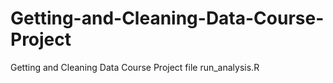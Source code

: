 # Getting-and-Cleaning-Data-Course-Project
Getting and Cleaning Data Course Project file run_analysis.R
